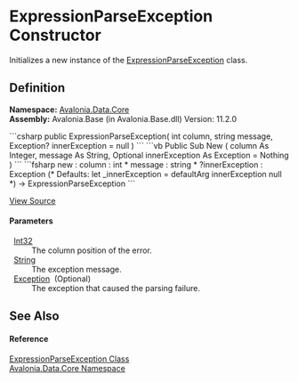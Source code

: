 # ExpressionParseException Constructor


Initializes a new instance of the <a href="T_Avalonia_Data_Core_ExpressionParseException">ExpressionParseException</a> class.



## Definition
**Namespace:** <a href="N_Avalonia_Data_Core">Avalonia.Data.Core</a>  
**Assembly:** Avalonia.Base (in Avalonia.Base.dll) Version: 11.2.0

<Tabs groupId="api-code-preview">
<TabItem value="csharp" label="C#">
```csharp
public ExpressionParseException(
	int column,
	string message,
	Exception? innerException = null
)
```
</TabItem>
<TabItem value="vb" label="VB">
```vb
Public Sub New ( 
	column As Integer,
	message As String,
	Optional innerException As Exception = Nothing
)
```
</TabItem>
<TabItem value="fsharp" label="F#">
```fsharp
new : 
        column : int * 
        message : string * 
        ?innerException : Exception 
(* Defaults:
        let _innerException = defaultArg innerException null
*)
-> ExpressionParseException
```
</TabItem>
</Tabs>



<a href="https://github.com/AvaloniaUI/Avalonia/tree/master/src/Avalonia.Base/Data/Core/ExpressionParseException.cs#L20" title="View the source code">View Source</a>



#### Parameters
<dl><dt>  <a href="https://learn.microsoft.com/dotnet/api/system.int32" target="_blank" rel="noopener noreferrer">Int32</a></dt><dd>The column position of the error.</dd><dt>  <a href="https://learn.microsoft.com/dotnet/api/system.string" target="_blank" rel="noopener noreferrer">String</a></dt><dd>The exception message.</dd><dt>  <a href="https://learn.microsoft.com/dotnet/api/system.exception" target="_blank" rel="noopener noreferrer">Exception</a>  (Optional)</dt><dd>The exception that caused the parsing failure.</dd></dl>

## See Also


#### Reference
<a href="T_Avalonia_Data_Core_ExpressionParseException">ExpressionParseException Class</a>  
<a href="N_Avalonia_Data_Core">Avalonia.Data.Core Namespace</a>  

